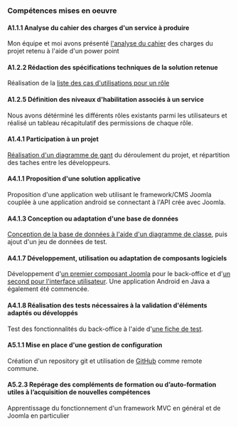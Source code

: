 ### Compétences mises en oeuvre

#### A1.1.1 Analyse du cahier des charges d'un service à produire

Mon équipe et moi avons présenté [l'analyse du cahier](https://drive.google.com/file/d/1lk6iccbUkmph23trkxGukcO0dYMivGUb/view?usp=sharing) des charges du projet
retenu à l'aide d'un power point

#### A1.2.2 Rédaction des spécifications techniques de la solution retenue

Réalisation de la [liste des cas d'utilisations pour un rôle](https://www.dropbox.com/s/wwbdayw2kgrwdr1/Diagramme%20cas%20d%E2%80%99utilisation%20ARVIE%20Nicolas%20Maxime.pptx?dl=0)

#### A1.2.5 Définition des niveaux d'habilitation associés à un service

Nous avons détérminé les différents rôles existants parmi les utilisateurs et
réalisé un tableau récapitulatif des permissions de chaque rôle.

#### A1.4.1 Participation à un projet

[Réalisation d'un diagramme de gant](https://drive.google.com/file/d/10u6FUuDG4DKMl5JYMLb6GnQEAyEoy5B0/view?usp=sharing) du déroulement du projet, et répartition
des taches entre les développeurs.

#### A4.1.1 Proposition d'une solution applicative

Proposition d'une application web utilisant le framework/CMS Joomla couplée
à une application android se connectant à l'API crée avec Joomla.

#### A4.1.3 Conception ou adaptation d'une base de données

[Conception de la base de données à l'aide d'un diagramme de classe](https://drive.google.com/file/d/1TGnjcpchtKyMiIzhTyqXSLNFlXDV215S/view?usp=sharing), puis
ajout d'un jeu de données de test.

#### A4.1.7 Développement, utilisation ou adaptation de composants logiciels

Développement d'[un premier composant Joomla](https://github.com/deromeem/ArVie362/tree/master/administrator/components/com_arvie) pour le back-office et d'[un second pour l'interface utilisateur](https://github.com/deromeem/ArVie362/tree/master/components/com_arvie).
Une application Android en Java a également été commencée.

#### A4.1.8 Réalisation des tests nécessaires à la validation d'éléments adaptés ou développés

Test des fonctionnalités du back-office à l'aide d'[une fiche de test](https://drive.google.com/file/d/1lUU387OWlBV6abTVKLwZhX_GmKWaUo8F/view?usp=sharing).

#### A5.1.1 Mise en place d'une gestion de configuration

Création d'un repository git et utilisation de [GitHub](https://github.com/deromeem/ArVie362)
comme remote commune.

#### A5.2.3 Repérage des compléments de formation ou d’auto-formation utiles à l’acquisition de nouvelles compétences

Apprentissage du fonctionnement d'un framework MVC en général et de Joomla
en particulier